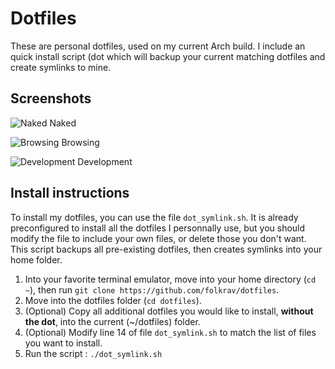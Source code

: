 Dotfiles
========

These are personal dotfiles, used on my current Arch build. I include an quick install script (dot which will backup your current matching dotfiles and create symlinks to mine.


Screenshots
-------
![Naked](http://i.imgur.com/knfINKd.png)
Naked

![Browsing](http://i.imgur.com/9xKOC5b.png)
Browsing

![Development](http://i.imgur.com/MbLbBKZ.png)
Development

Install instructions
-------
To install my dotfiles, you can use the file `dot_symlink.sh`. It is already preconfigured to install all the dotfiles I personnally use, but you should modify the file to include your own files, or delete those you don't want. This script backups all pre-existing dotfiles, then creates symlinks into your home folder.

 1. Into your favorite terminal emulator, move into your home directory (`cd ~`), then run `git clone https://github.com/folkrav/dotfiles`.
 2. Move into the dotfiles folder (`cd dotfiles`).
 3. (Optional) Copy all additional dotfiles you would like to install, **without the dot**, into the current (~/dotfiles) folder.
 4. (Optional) Modify line 14 of file `dot_symlink.sh` to match the list of files you want to install.
 5. Run the script : `./dot_symlink.sh`
